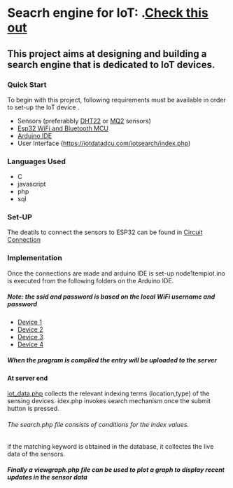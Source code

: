 # Seacrh engine for IoT:  .[Check this out](https://iotdatadcu.com/iotsearch/index.php)
## This project aims at designing and building a search engine that is dedicated to IoT devices. 
### Quick Start
To begin with this project, following requirements must be available in order to set-up the IoT device .
* Sensors (preferabbly [DHT22](https://www.waveshare.com/wiki/DHT22_Temperature-Humidity_Sensor) or [MQ2](https://wiki.seeedstudio.com/Grove-Gas_Sensor-MQ2/) sensors)
* [Esp32 WiFi and Bluetooth MCU](https://en.wikipedia.org/wiki/ESP32)
* [Arduino IDE](https://randomnerdtutorials.com/installing-the-esp32-board-in-arduino-ide-windows-instructions/)
* User Interface (https://iotdatadcu.com/iotsearch/index.php)

### Languages Used
* C
* javascript
* php
* sql

###  Set-UP
The deatils to connect the sensors to ESP32 can be found in [Circuit Connection](https://github.com/sudharshini-suresh/Search-Engine-For-IoT/blob/44120c0a770143a58faeb597308112301018c1ca/connection.pdf)

### Implementation
Once the connections are made and arduino IDE is set-up
node1tempiot.ino is executed from the following folders on the Arduino IDE.
##### _Note: the ssid and password is based on the local WiFi username and password_
* [Device 1](https://github.com/sudharshini-suresh/Search-Engine-For-IoT/blob/44120c0a770143a58faeb597308112301018c1ca/nodes/device1/node1tempiot/node1tempiot.ino)
* [Device 2](https://github.com/sudharshini-suresh/Search-Engine-For-IoT/blob/44120c0a770143a58faeb597308112301018c1ca/nodes/device2/node1tempiot/node1tempiot.ino)
* [Device 3](https://github.com/sudharshini-suresh/Search-Engine-For-IoT/blob/44120c0a770143a58faeb597308112301018c1ca/nodes/device3/node1tempiot/node1tempiot.ino)
* [Device 4](https://github.com/sudharshini-suresh/Search-Engine-For-IoT/blob/44120c0a770143a58faeb597308112301018c1ca/nodes/device4/node1tempiot/node1tempiot.ino)
##### When the program is complied the entry will be uploaded to the server
#### At server end
[iot_data.php](https://github.com/sudharshini-suresh/Search-Engine-For-IoT/blob/44120c0a770143a58faeb597308112301018c1ca/IOTdevice/iot_data.php) collects the relevant indexing terms (location,type) of the sensing devices.
idex.php invokes search mechanism once the submit button is pressed. 
###### The search.php file consists of conditions for the index values.
if the matching keyword is obtained in the database, it collectes the live data of the sensors.

##### Finally a viewgraph.php file can be used to plot a graph to display recent updates in the sensor data 
